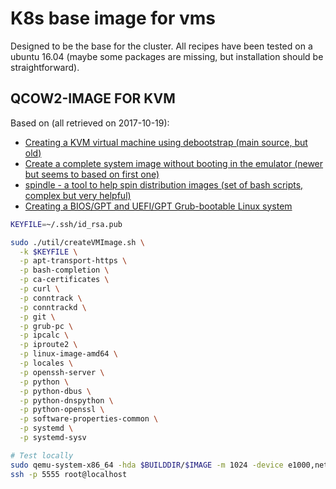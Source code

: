 # K8s base image for vms

Designed to be the base for the cluster. All recipes have been tested on a ubuntu 16.04 (maybe some packages are missing, but installation should be straightforward).

## QCOW2-IMAGE FOR KVM

Based on (all retrieved on 2017-10-19):
* [Creating a KVM virtual machine using debootstrap (main source, but old)](http://diogogomes.com/2012/07/13/debootstrap-kvm-image/index.html)
* [Create a complete system image without booting in the emulator (newer but seems to based on first one)](http://tic-le-polard.blogspot.de/2015/04/qemu-create-complete-system-image.html)
* [spindle - a tool to help spin distribution images (set of bash scripts, complex but very helpful)](https://github.com/asb/spindle)
* [Creating a BIOS/GPT and UEFI/GPT Grub-bootable Linux system](https://blog.heckel.xyz/2017/05/28/creating-a-bios-gpt-and-uefi-gpt-grub-bootable-linux-system/)

```bash
KEYFILE=~/.ssh/id_rsa.pub

sudo ./util/createVMImage.sh \
  -k $KEYFILE \
  -p apt-transport-https \
  -p bash-completion \
  -p ca-certificates \
  -p curl \
  -p conntrack \
  -p conntrackd \
  -p git \
  -p grub-pc \
  -p ipcalc \
  -p iproute2 \
  -p linux-image-amd64 \
  -p locales \
  -p openssh-server \
  -p python \
  -p python-dbus \
  -p python-dnspython \
  -p python-openssl \
  -p software-properties-common \
  -p systemd \
  -p systemd-sysv

# Test locally
sudo qemu-system-x86_64 -hda $BUILDDIR/$IMAGE -m 1024 -device e1000,netdev=user.0 -netdev user,id=user.0,hostfwd=tcp::5555-:22
ssh -p 5555 root@localhost
```
